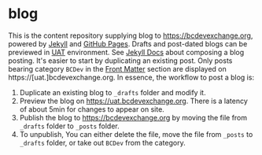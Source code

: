 # blog
This is the content repository supplying blog to https://bcdevexchange.org, powered by [Jekyll](http://jekyllrb.com/) and [GitHub Pages](https://pages.github.com/). Drafts and post-dated blogs can be previewed in [UAT](https://uat.bcdevexchange.org/blog) environment. See [Jekyll Docs](https://jekyllrb.com/docs/posts/) about composing a blog posting. It's easier to start by duplicating an existing post. Only posts bearing category `BCDev` in the [Front Matter](https://jekyllrb.com/docs/frontmatter/) section are displayed on https://[uat.]bcdevexchange.org. In essence, the workflow to post a blog is:

1. Duplicate an existing blog to `_drafts` folder and modify it.
2. Preview the blog on https://uat.bcdevexchange.org. There is a latency of about 5min for changes to appear on site.
3. Publish the blog to https://bcdevexchange.org by moving the file from `_drafts` folder to `_posts` folder.
4. To unpublish, You can either delete the file, move the file from `_posts` to `_drafts` folder, or take out `BCDev` from the category.
